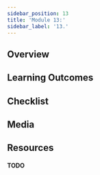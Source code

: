 ```yaml
---
sidebar_position: 13
title: 'Module 13:'
sidebar_label: '13.'
---
```

## Overview 

## Learning Outcomes

## Checklist 

## Media

## Resources

#### TODO
